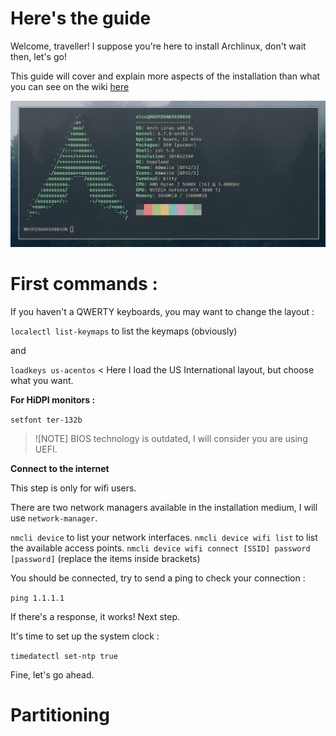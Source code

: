 # Here's the guide

Welcome, traveller! I suppose you're here to install Archlinux, don't wait then, let's go!

This guide will cover and explain more aspects of the installation than what you can see on the wiki [here](wiki.archlinux.org/title/Installation_guide)

![Archlinux finished install](./screenshots/archlinux.png)

# First commands :

If you haven't a QWERTY keyboards, you may want to change the layout :

`localectl list-keymaps` to list the keymaps (obviously)

and

`loadkeys us-acentos` < Here I load the US International layout, but choose what you want.

**For HiDPI monitors :**

`setfont ter-132b`

> ![NOTE]
> BIOS technology is outdated, I will consider you are using UEFI.

**Connect to the internet** 

This step is only for wifi users.

There are two network managers available in the installation medium, I will use `network-manager`.

`nmcli device` to list your network interfaces.
`nmcli device wifi list` to list the available access points.
`nmcli device wifi connect [SSID] password [password]` (replace the items inside brackets)

You should be connected, try to send a ping to check your connection :

`ping 1.1.1.1`

If there's a response, it works! Next step.

It's time to set up the system clock :

`timedatectl set-ntp true`

Fine, let's go ahead.

# Partitioning 
